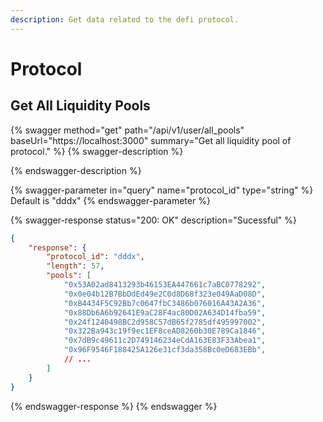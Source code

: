 ```yaml
---
description: Get data related to the defi protocol.
---
```


# Protocol

## Get All Liquidity Pools

{% swagger method="get" path="/api/v1/user/all_pools" baseUrl="https://localhost:3000" summary="Get all liquidity pool of protocol." %}
{% swagger-description %}

{% endswagger-description %}

{% swagger-parameter in="query" name="protocol_id" type="string" %}
Default is "dddx"
{% endswagger-parameter %}

{% swagger-response status="200: OK" description="Sucessful" %}
```json
{
    "response": {
        "protocol_id": "dddx",
        "length": 57,
        "pools": [
            "0x53A02ad8413293b46153EA447661c7aBC0778292",
            "0x0e04b12B7BbDdEd49e2C0d8D68f323e049AaD08D",
            "0xB4434F5C92Bb7c0647fbC3486b076016A43A2A36",
            "0x88Db6A6b92641E9aC28F4ac80D02A634D14fba59",
            "0x24f1240498BC2d958C57dB65f2785df495997002",
            "0x322Ba943c19f9ec1EF8ceAD8260b30E789Ca1846",
            "0x7dB9c49611c2D749146234eCdA163E83F33Abea1",
            "0x96F9546F188425A126e31cf3da358Bc0eD683EBb",
            // ...
        ]
    }
}
```
{% endswagger-response %}
{% endswagger %}
